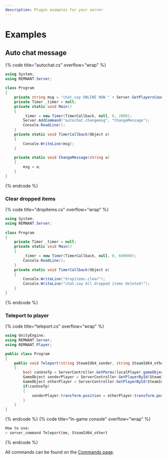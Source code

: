 ```yaml
---
description: Plugin examples for your server
---
```


# Examples

## Auto chat message

{% code title="autochat.cs" overflow="wrap" %}
```csharp
using System;
using REMNANT.Server;
 
class Program
{
    private string msg = "chat.say ONLINE NOW " + Server.GetPlayersCount().toString();
    private Timer _timer = null;
    private static void Main()
    {
        _timer = new Timer(TimerCallback, null, 0, 2000);
        Server.AddCommand("autochat.changemsg", "ChangeMessage");
        Console.ReadLine();
    }
    private static void TimerCallback(Object o) 
    {
        Console.WriteLine(msg);
    }
    
    private static void ChangeMessage(string a) 
    {
        msg = a;
    }
}
```
{% endcode %}

### Clear dropped items

{% code title="dropitems.cs" overflow="wrap" %}
```csharp
using System;
using REMNANT.Server;
 
class Program
{
    private Timer _timer = null;
    private static void Main()
    {
        _timer = new Timer(TimerCallback, null, 0, 600000);
        Console.ReadLine();
    }
    private static void TimerCallback(Object o) 
    {
        Console.WriteLine("dropitems.clear");
        Console.WriteLine("chat.say All dropped items deleted!");
    }
}
```
{% endcode %}

### Teleport to player

{% code title="teleport.cs" overflow="wrap" %}
```csharp
using UnityEngine;
using REMNANT.Server;
using REMNANT.Player;

public class Program 
{
    public void Teleport(string SteamId64_sender, string SteamId64_other)
    {
        bool canUseTp = ServerController.GetPerms(localPlayer.gameObject.GetComponemt<RemnantPlayerController>().SteamId, "Teleport");
        GameObject senderPlayer = ServerController.GetPlayerById(SteamId64_sender);
        GameObject otherPlayer = ServerController.GetPlayerById(SteamId64_other);
        if(canUseTp)
        {
            senderPlayer.transform.position = otherPlayer.transform.position;
        }
    }
}
```
{% endcode %}
{% code title="In-game console" overflow="wrap" %}
```bash
How to use:
> server_command Teleport(me, SteamId64_other)
```
{% endcode %}

All commands can be found on the [Commands page](../commands.md).
